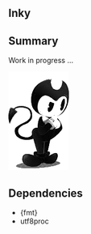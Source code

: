 ## Inky 

## Summary

Work in progress ...

![icon](https://github.com/lewismj/inky/blob/main/doc/resources/img/inky.png) 

## Dependencies

- {fmt}
- utf8proc
